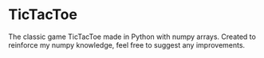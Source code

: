 # TicTacToe
The classic game TicTacToe made in Python with numpy arrays. Created to reinforce my numpy knowledge, feel free to suggest any improvements.
